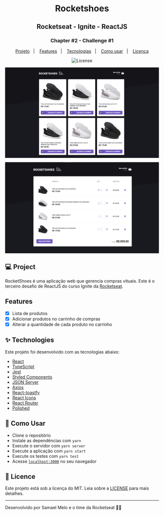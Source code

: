 <h1 align="center">Rocketshoes</h1>
<h2 align="center">Rocketseat - Ignite - ReactJS</h2>

<h3 align="center">Chapter #2 - Challenge #1</h3>
<p align="center">
  <a href="#-Project">Projeto</a>&nbsp;&nbsp;&nbsp;|&nbsp;&nbsp;&nbsp;
  <a href="#hammer_and_wrench-Features">Features</a>&nbsp;&nbsp;&nbsp;|&nbsp;&nbsp;&nbsp;
  <a href="#-Technologies">Tecnologias</a>&nbsp;&nbsp;&nbsp;|&nbsp;&nbsp;&nbsp;
  <a href="#-How-to-execute">Como usar</a>&nbsp;&nbsp;&nbsp;|&nbsp;&nbsp;&nbsp;
  <a href="#-Licence">Licença</a>
</p>

<p align="center">
  <img alt="License" src="https://img.shields.io/static/v1?label=license&message=MIT&color=069446&labelColor=000000">
</p>

<img align="center" src="./src/assets/ReadME/RocketShoesApp.png" slt="RocketShoes" />

<p><img align="center" src="./src/assets/ReadME/RocketShoesTable.png" slt="RocketShoes" /></p>

## 💻 Project

RocketShoes é uma aplicação web que gerencia compras vituais.  Este é o terceiro desafio de ReactJS do curso Ignite da [Rocketseat](https://rocketseat.com.br/).

## Features

- [x] Lista de produtos
- [x] Adicionar produtos no carrinho de compras
- [x] Alterar a quantidade de cada produto no carrinho

## ✨ Technologies

Este projeto foi desenvolvido com as tecnologias abaixo: 

- [React](https://reactjs.org)
- [TypeScript](https://www.typescriptlang.org)
- [Jest](https://jestjs.io)
- [Styled Components](https://styled-components.com)
- [JSON Server](https://github.com/typicode/json-server)
- [Axios](https://axios-http.com)
- [React-toastfy](https://fkhadra.github.io/react-toastify)
- [React Icons](https://react-icons.github.io/react-icons)
- [React Router](https://reactrouter.com)
- [Polished](https://polished.js.org)

## 🚀 Como Usar

- Clone o repositório
- Instale as dependências com `yarn`
- Execute o servidor com `yarn server`
- Execute a aplicação com `yarn start`
- Execute os testes com `yarn test`
- Acesse [`localhost:3000`](http://localhost:3000) no seu navegador

## 📄 Licence

Este projeto está sob a licença do MIT. Leia sobre a [LICENSE](./LICENSE) para mais detalhes.

---

Desenvolvido por Samael Melo e o time da Rocketseat 🚀🚀
